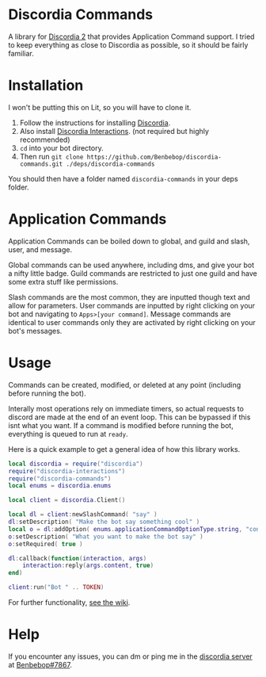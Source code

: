 # Discordia Commands

A library for [Discordia 2](https://github.com/SinisterRectus/Discordia) that provides Application Command support. I tried to keep everything as close to Discordia as possible, so it should be fairly familiar.

# Installation

I won't be putting this on Lit, so you will have to clone it.

1. Follow the instructions for installing [Discordia](https://github.com/SinisterRectus/Discordia).
2. Also install [Discordia Interactions](https://github.com/Bilal2453/discordia-interactions). (not required but highly recommended)
3. `cd` into your bot directory.
4. Then run `git clone https://github.com/Benbebop/discordia-commands.git ./deps/discordia-commands`

You should then have a folder named `discordia-commands` in your deps folder.

# Application Commands

Application Commands can be boiled down to global, and guild and slash, user, and message.

Global commands can be used anywhere, including dms, and give your bot a nifty little badge. Guild commands are restricted to just one guild and have some extra stuff like permissions.

Slash commands are the most common, they are inputted though text and allow for parameters. User commands are inputted by right clicking on your bot and navigating to `Apps>[your command]`. Message commands are identical to user commands only they are activated by right clicking on your bot's messages.

# Usage

Commands can be created, modified, or deleted at any point (including before running the bot).

Interally most operations rely on immediate timers, so actual requests to discord are made at the end of an event loop. This can be bypassed if this isnt what you want. If a command is modified before running the bot, everything is queued to run at `ready`.

Here is a quick example to get a general idea of how this library works.

```lua
local discordia = require("discordia")
require("discordia-interactions")
require("discordia-commands")
local enums = discordia.enums

local client = discordia.Client()

local dl = client:newSlashCommand( "say" )
dl:setDescription( "Make the bot say something cool" )
local o = dl:addOption( enums.applicationCommandOptionType.string, "content" )
o:setDescription( "What you want to make the bot say" )
o:setRequired( true )

dl:callback(function(interaction, args)
	interaction:reply(args.content, true)
end)

client:run("Bot " .. TOKEN)
```

For further functionality, [see the wiki](https://github.com/Benbebop/discordia-commands/wiki).

# Help

If you encounter any issues, you can dm or ping me in the [discordia server](https://discord.gg/EzRYYDW) at [Benbebop#7867](https://discord.gg/users/459880024187600937).

